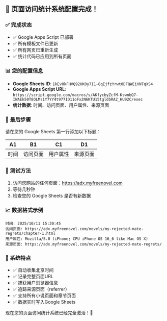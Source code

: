 ## 🎉 页面访问统计系统配置完成！

### ✅ 完成状态
- ✅ Google Apps Script 已部署
- ✅ 所有模板文件已更新
- ✅ 所有网页已重新生成
- ✅ 统计代码已应用到所有页面

### 📊 您的配置信息
- **Google Sheets ID**: `1kEvOkFHVQ92HK0y7I1-8qEjfzYrwt0DFQWEiVNTqXS4`
- **Google Apps Script URL**: `https://script.google.com/macros/s/AKfycbyZcfM-KswnbQ7-IWAEk50T8OLMs1Y7YY4t977ID11oFx2N6KTU15tgldbRA2_HU92C/exec`
- **统计数据**: 时间、访问页面、用户属性、来源页面

### 📝 最后步骤
请在您的 Google Sheets 第一行添加以下标题：

| A1     | B1       | C1       | D1       |
|--------|----------|----------|----------|
| 时间   | 访问页面 | 用户属性 | 来源页面 |

### 🧪 测试方法
1. 访问您网站的任何页面：https://adx.myfreenovel.com
2. 等待几秒钟
3. 检查您的 Google Sheets 是否有新数据

### 📈 数据格式示例
```
时间: 2025/10/11 15:30:45
访问页面: https://adx.myfreenovel.com/novels/my-rejected-mate-regrets/chapter-1.html
用户属性: Mozilla/5.0 (iPhone; CPU iPhone OS 16_6 like Mac OS X)
来源页面: https://adx.myfreenovel.com/novels/my-rejected-mate-regrets/
```

### 🚀 系统特点
- ✅ 自动收集北京时间
- ✅ 记录完整页面URL
- ✅ 捕获用户浏览器信息
- ✅ 追踪来源页面（referrer）
- ✅ 支持所有小说页面和章节页面
- ✅ 数据实时写入Google Sheets

现在您的页面访问统计系统已经完全激活！🎊